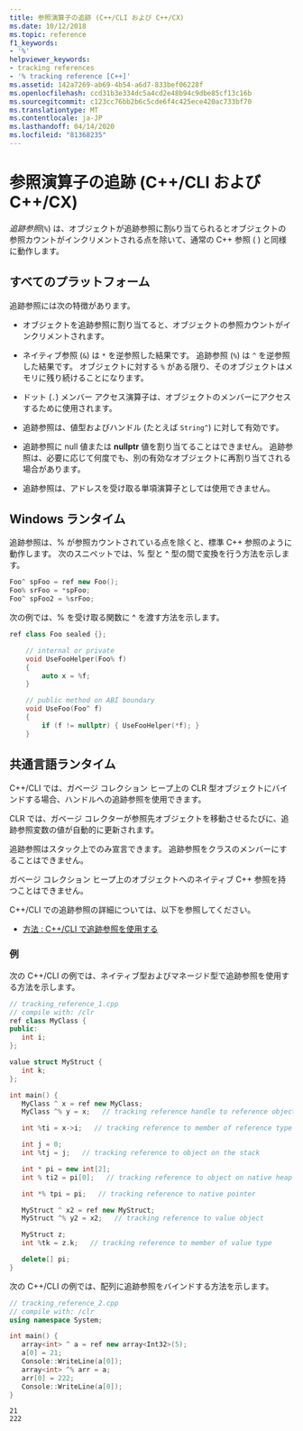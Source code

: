 ```yaml
---
title: 参照演算子の追跡 (C++/CLI および C++/CX)
ms.date: 10/12/2018
ms.topic: reference
f1_keywords:
- '%'
helpviewer_keywords:
- tracking references
- '% tracking reference [C++]'
ms.assetid: 142a7269-ab69-4b54-a6d7-833bef06228f
ms.openlocfilehash: ccd31b3e334dc5a4cd2e48b94c9dbe85cf13c16b
ms.sourcegitcommit: c123cc76bb2b6c5cde6f4c425ece420ac733bf70
ms.translationtype: MT
ms.contentlocale: ja-JP
ms.lasthandoff: 04/14/2020
ms.locfileid: "81368235"
---
```

# <a name="tracking-reference-operator-ccli-and-ccx"></a>参照演算子の追跡 (C++/CLI および C++/CX)

*追跡参照*(`%`) は、オブジェクトが追跡参照に割`&`り当てられるとオブジェクトの参照カウントがインクリメントされる点を除いて、通常の C++ 参照 ( ) と同様に動作します。

## <a name="all-platforms"></a>すべてのプラットフォーム

追跡参照には次の特徴があります。

- オブジェクトを追跡参照に割り当てると、オブジェクトの参照カウントがインクリメントされます。

- ネイティブ参照 (`&`) は `*` を逆参照した結果です。 追跡参照 (`%`) は `^` を逆参照した結果です。 オブジェクトに対する `%` がある限り、そのオブジェクトはメモリに残り続けることになります。

- ドット (`.`) メンバー アクセス演算子は、オブジェクトのメンバーにアクセスするために使用されます。

- 追跡参照は、値型およびハンドル (たとえば `String^`) に対して有効です。

- 追跡参照に null 値または **nullptr** 値を割り当てることはできません。 追跡参照は、必要に応じて何度でも、別の有効なオブジェクトに再割り当てされる場合があります。

- 追跡参照は、アドレスを受け取る単項演算子としては使用できません。

## <a name="windows-runtime"></a>Windows ランタイム

追跡参照は、% が参照カウントされている点を除くと、標準 C++ 参照のように動作します。 次のスニペットでは、% 型と ^ 型の間で変換を行う方法を示します。

```cpp
Foo^ spFoo = ref new Foo();
Foo% srFoo = *spFoo;
Foo^ spFoo2 = %srFoo;
```

次の例では、% を受け取る関数に ^ を渡す方法を示します。

```cpp
ref class Foo sealed {};

    // internal or private
    void UseFooHelper(Foo% f)
    {
        auto x = %f;
    }

    // public method on ABI boundary
    void UseFoo(Foo^ f)
    {
        if (f != nullptr) { UseFooHelper(*f); }
    }
```

## <a name="common-language-runtime"></a>共通言語ランタイム

C++/CLI では、ガベージ コレクション ヒープ上の CLR 型オブジェクトにバインドする場合、ハンドルへの追跡参照を使用できます。

CLR では、ガベージ コレクターが参照先オブジェクトを移動させるたびに、追跡参照変数の値が自動的に更新されます。

追跡参照はスタック上でのみ宣言できます。 追跡参照をクラスのメンバーにすることはできません。

ガベージ コレクション ヒープ上のオブジェクトへのネイティブ C++ 参照を持つことはできません。

C++/CLI での追跡参照の詳細については、以下を参照してください。

- [方法 : C++/CLI で追跡参照を使用する](../dotnet/how-to-use-tracking-references-in-cpp-cli.md)

### <a name="examples"></a>例

次の C++/CLI の例では、ネイティブ型およびマネージド型で追跡参照を使用する方法を示します。

```cpp
// tracking_reference_1.cpp
// compile with: /clr
ref class MyClass {
public:
   int i;
};

value struct MyStruct {
   int k;
};

int main() {
   MyClass ^ x = ref new MyClass;
   MyClass ^% y = x;   // tracking reference handle to reference object

   int %ti = x->i;   // tracking reference to member of reference type

   int j = 0;
   int %tj = j;   // tracking reference to object on the stack

   int * pi = new int[2];
   int % ti2 = pi[0];   // tracking reference to object on native heap

   int *% tpi = pi;   // tracking reference to native pointer

   MyStruct ^ x2 = ref new MyStruct;
   MyStruct ^% y2 = x2;   // tracking reference to value object

   MyStruct z;
   int %tk = z.k;   // tracking reference to member of value type

   delete[] pi;
}
```

次の C++/CLI の例では、配列に追跡参照をバインドする方法を示します。

```cpp
// tracking_reference_2.cpp
// compile with: /clr
using namespace System;

int main() {
   array<int> ^ a = ref new array<Int32>(5);
   a[0] = 21;
   Console::WriteLine(a[0]);
   array<int> ^% arr = a;
   arr[0] = 222;
   Console::WriteLine(a[0]);
}
```

```Output
21
222
```

